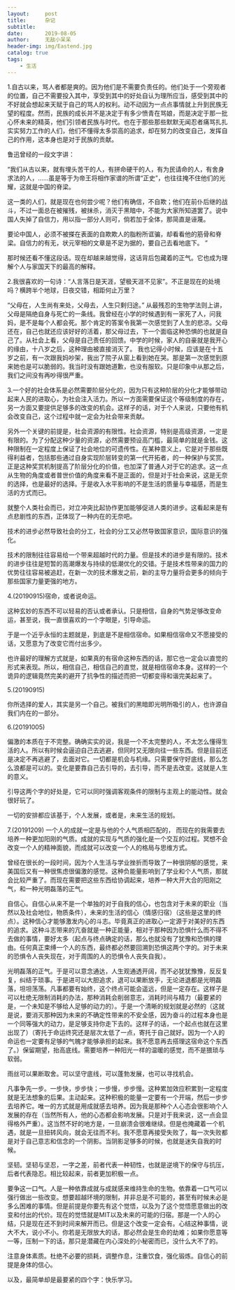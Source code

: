 ```yaml
---
layout:     post
title:      杂记
subtitle:   
date:       2019-08-05
author:     无敌小呆呆
header-img: img/Eastend.jpg
catalog: true
tags:
    - 生活
---
```




1.自古以来，骂人者都是爽的。因为他们是不需要负责任的。他们处于一个旁观者的位置，自己不需要投入其中，享受到其中的好处自认为理所应当，感受到其中的不好就会想起来天赋于自己的骂人的权利。动不动因为一点点事情就上升到民族无望的程度。然而，民族的成长并不是决定于有多少愤青在骂娘，而是决定于那一批心怀未来的精英，他们引领者民族与时代。也在于那些那些默默无闻忍者痛骂扎扎实实努力工作的人们，他们不懂得太多崇高的追求，却在努力的改变自己，发挥自己的作用，这本身也是对于民族的贡献。

鲁迅曾经的一段文字讲：

“我们从古以来，就有埋头苦干的人，有拼命硬干的人，有为民请命的人，有舍身求法的人，……虽是等于为帝王将相作家谱的所谓“正史”，也往往掩不住他们的光耀，这就是中国的脊梁。

这一类的人们，就是现在也何尝少呢？他们有确信，不自欺；他们在前仆后继的战斗，不过一面总在被摧残，被抹杀，消灭于黑暗中，不能为大家所知道罢了。说中国人失掉了自信力，用以指一部分人则可，倘若加于全体，那简直是诬蔑。

要论中国人，必须不被搽在表面的自欺欺人的脂粉所诓骗，却看看他的筋骨和脊梁。自信力的有无，状元宰相的文章是不足为据的，要自己去看地底下。
”

那时候还看不懂这段话。现在却越来越觉得，这话背后包藏着的正气。它也成为理解个人与家国天下的最高的解释。

2.我很喜欢的一句诗：“人言落日是天涯，望极天涯不见家”。不正是现在的处境吗？横跨半个地球，日夜交错，相距何止万里？

“父母在，人生尚有来处，父母去，人生只剩归途。” 从最残忍的生物学法则上讲，父母是隔绝自身与死亡的一条线。我曾经在小学的时候遇到有一家死了人，问我妈，是不是每个人都会死。那个肯定的答案令我第一次感觉到了人生的悲凉。父母还在，自己也就还应该好好的活着，那父母过去，下一个面临这种恐惧的也就是自己了。从社会上看，父母是自己责任的回馈。中学的时候，家人的自豪就是我开心的缘由，十八岁之后，这种理由被直接消灭了。 我也记得小时候，应该是在十五岁之前，有一次跟我妈吵架，我出了院子从窗上看到她在哭。那是第一次感觉到原来她也是可以脆弱的。我当时没有跟她道歉，也没有服软。只是印象中从那之后，我们之间没有再吵得很严重。


3.一个好的社会体系是必然需要阶层分化的，因为只有这种阶层的分化才能够带动起来人民的进取心，为社会注入活力。所以一方面需要保证这个等级制度的存在，另一方面又要提供足够多的改变的机会。这样子的话，对于个人来说，只要他有机会改变自己，这个过程中就一定会为社会带来贡献。

另外一个关键的前提是，社会资源的有限性。社会资源，特别是高级资源，一定是有限的。为了分配这种少量的资源，必然需要预设高门槛，最简单的就是金钱。这种限制在一定程度上保证了社会地位的可遗传性。在某种意义上，它是对于那些既得利益者，包括那些通过自身实现阶层转变的第一代开拓者，的一种保护与奖赏。正是这种奖赏机制提高了阶层分化的价值，也加深了普通人对于它的追求。这一点从生物的角度或者普世价值的角度来看不是正面的，但是对于社会来说，这是无奈的选择，也是最好的选择。于是收入水平影响的不是生活的质量与幸福感，而是生活的方式而已。


就整个人类社会而已，对立冲突比起协作更加能够促进人类的进步。这看起来是有点悲剧性的东西，正体现了一种内在的无奈吧。

技术的进步必然导致社会的分工，社会的分工又必然导致国家意识，国际意识的强化。

技术的限制往往容易给一个带来超越时代的力量。但是技术的进步是有限的。技术的进步往往是短暂的高潮爆发与持续的低潮优化的交错。于是技术性带来的国力的优势往往容易被追赶，在新一次的技术爆发之前，新的主导力量将会更多的倾向于那些国家力量更强的地方。

4.(20190915)宿命，或者说命运。

这种玄妙的东西不可以轻易的否认或者承认。只是相信，自身的气势足够改变命运，甚至说，我一直很喜欢的一个字眼是，引导命运。

于是一个近乎永恒的主题就是，到底是不是相信宿命。如果相信宿命又不愿接受的话，又愿意为了改变它而付出多少。

也许最好的理解方式就是，如果真的有宿命这种东西的话，那它也一定会以直觉的形式来表现。所以，相信自己，相信自己的直觉，就是相信宿命本身。这样的一个诡异的逻辑竟然完美的避开了抗争性的描述而把一切都变得和谐完美起来了。

5.(20190915)

你所选择的爱人，其实是另一个自己。被我们的黑暗即光明所吸引的人，也许源自我们内在的一部分。

6.(20191005)

偏激的本质在于不完整。确确实实的说，我是一个不太完整的人，不太怎么懂得生活的人。所以有时候会逼迫自己去逃避，但同时又无限向往一些东西。但是目前还是决定不再逃避了，去面对它。一切都是机会与机缘。只需要保守好底线，那么怎么浪都是可以的。变化是要靠自己去引导的，去引导，而不是去改变。这就是人生的意义。

引导这两个字的好处是，它可以同时强调客观条件的限制与主观上的能动性。就会很好玩了。

一切的安排都应该基于，个人发展，或者是，未来生活的规划。

7.(20191209)
一个人的成就一定是与他的个人气质相匹配的， 而现在的我需要去培养一种更加阳刚的气质。成就的实现与气质的强化是一个交互的过程。冥想不会改变一个人的精神面貌，而成就可以改变一个人的格局与思维方式。

曾经在很长的一段时间，因为个人生活与学业挫折而导致了一种很阴郁的感觉，来美国后又有一种很焦虑很偏激的感觉。这种负能量影响到了学业和个人气质，那就会比较严重了。而现在需要把这些东西给协调起来，培养一种大开大合的阳刚之气，和一种光明磊落的正气。

自信心。自信心从来不是一个单独的对于自我的信心，也包含对于未来的职业（当然以及社会地位，物质条件），未来的生活的信心（情感归宿）（这些是这里的终点）。这种信心才能够激发内心的斗志。毕竟真正的进取心一定源于对美好的东西的追求。这种斗志带来的亢奋就是一种正能量，相对于那种因为恐惧什么而不得不去做的事情，要好太多（起点与终点确定的话，那么也就没有了犹豫和恐惧的理由。任何真正束缚一个人的东西，最终都必然要回溯到恐惧这两个字的。对于未来的恐惧令人丧失现在，对于周围的人的恐惧令人丧失自我）。

光明磊落的正气。于是可以意念通达，人生观通透开阔，而不必犹犹豫豫，反反复复，纠结于琐事。于是进可以大胆追求，退可以果断放手，无论进退都是光明磊落，坦坦荡荡。凡事都要有始终，这个终点可能会遥远，但是一定存在。这样子是可以杜绝无限制消耗的办法，那种消耗会削弱意志，消耗时间与精力（最要紧的是，一个未知是不够给人足够的动力的）。于是一个清晰的规划就是必然的（这就是说，要消灭那种因为未来的不确定性带来的不安全感，因为奋斗的过程本身也是一个同等强大的动力，是足够支持你走下去的。这样子的话，一个起点也就在这里出现了）（寄托于命运终究还是层次太低了一点，寄托于自己就好。因为一个人的命运也一定要有足够的气魄才能够承担的起来。我不愿意再去搭理这宿命这个东西了。）保留期望，抬高底线。需要培养一种阳光一样的温暖的感觉，而不是猥琐与软弱。

雨丝可以果断取舍。可以坚守底线，可以蓬勃发展，也可以寻找机会。

凡事争先一步。一步快，步步快；一步慢，步步慢。这种累加效应积累到一定程度就是无法想象的后果。主动起来。这种积极的能量一定要有一个开端，然后一步步去培养它。唯一的方式就是用成就感去培养。因为我是那种个人心态会很影响个人发展的存在（当然所有人，他的心态都会影响发展。只是对于我来说，这一点会显得格外严重）。这当然不好的地方是，一旦崩溃会很难继续。但是也掩藏着一个机遇，就是一旦扭转风向，就会无往而不利。我不愿意再接受失败了，每一次失败都是对于自己意志和信念的一个阴影。当阴影足够多的时候，也就是迷失自我的时候。

坚韧。坚韧与坚忍，一字之差，前者代表一种韧性，也就是逆境下的保守与抗压，后者代表隐忍。相比较起来，前者更加积极一点。

要争这一口气。人是一种依靠成就与成就感来维持生命的生物。依靠着一口气可以强行做出一些改变。想要超越环境的限制，并非总是不可能的，甚至有时候未必是多么困难的事情。但是前提是你要先有这个觉悟，以及为了这个觉悟愿意做出的改变和付出的代价。现在的觉悟就是MIT以及未来的可能的归宿。那是一个人的心结，只是现在还不到时间来解开而已。但是这个改变一定会有。心结这种事情，说大不大，说小不小。你若是无限放大的话，那必然会是生命的劫难；如果你愿意等一等，压制一下的话，那只是潜藏在内心深处的小秘密而已，没什么大不了的。

注意身体素质。杜绝不必要的损耗，调整作息，注重饮食，强化锻炼。自信心的前提是身体的信心。

以及，最简单却是最要紧的四个字：快乐学习。


